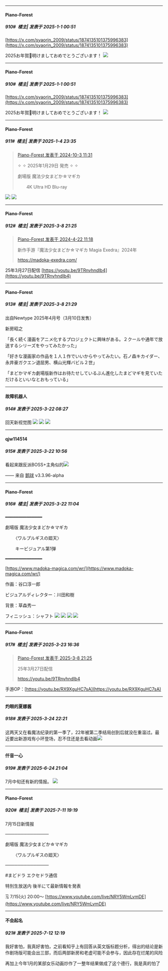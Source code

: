 ﻿
*****

####  Piano-Forest  
##### 910#         楼主| 发表于 2025-1-1 00:51

[https://x.com/syaorin_2009/status/1874135101375996383](https://x.com/syaorin_2009/status/1874135101375996383)

2025お年賀🎍明けましておめでとうございます！
<img src="https://p.sda1.dev/21/17ce3874c7c4ec23e2c3a03bad942d61/20250101_005050.jpg" referrerpolicy="no-referrer">


*****

####  Piano-Forest  
##### 910#         楼主| 发表于 2025-1-1 00:51

[https://x.com/syaorin_2009/status/1874135101375996383](https://x.com/syaorin_2009/status/1874135101375996383)

2025お年賀🎍明けましておめでとうございます！
<img src="https://p.sda1.dev/21/17ce3874c7c4ec23e2c3a03bad942d61/20250101_005050.jpg" referrerpolicy="no-referrer">

*****

####  Piano-Forest  
##### 911#         楼主| 发表于 2025-1-4 23:35

<blockquote><a href="httphttps://bbs.saraba1st.com/2b/forum.php?mod=redirect&amp;goto=findpost&amp;pid=66366274&amp;ptid=2000984" target="_blank">Piano-Forest 发表于 2024-10-3 11:31</a>

✧ ✧ 2025年1月29日 発売 ✧ ✧

劇場版 魔法少女まどか☆マギカ

　　4K Ultra HD Blu-ray</blockquote>
<img src="https://p.sda1.dev/21/d1db825f4beb605fd8b6f4b754ae2e44/20250104_232843.jpg" referrerpolicy="no-referrer">
<img src="https://p.sda1.dev/21/17ec4738ac24c93e3e9cfe9de4bd436e/20250104_232850.jpg" referrerpolicy="no-referrer">

*****

####  Piano-Forest  
##### 912#         楼主| 发表于 2025-3-8 21:25

<blockquote><a href="httphttps://bbs.saraba1st.com/2b/forum.php?mod=redirect&amp;goto=findpost&amp;pid=64675569&amp;ptid=2000984" target="_blank">Piano-Forest 发表于 2024-4-22 11:18</a>

新作手游『魔法少女まどか☆マギカ Magia Exedra』2024年

https://madoka-exedra.com/</blockquote>
25年3月27日配信
[https://youtu.be/9TRnvhndIb4](https://youtu.be/9TRnvhndIb4)

*****

####  Piano-Forest  
##### 913#         楼主| 发表于 2025-3-8 21:29

出自Newtype 2025年4月号（3月10日发售）

新房昭之

「長く続く漫画をアニメ化するプロジェクトに興味がある。２クールや通年で放送するシリーズをやってみたかった」

「好きな漫画家の作品を１人１作でいいからやってみたい。石ノ森キカイダー、永井豪ガクエン退屈男、横山光輝バビル２世」

「まどかマギカ劇場版新作はお待たせしているぶん進化したまどマギを見ていただけるといいなとおもっている」

*****

####  故障机器人  
##### 914#       发表于 2025-3-22 08:27

回天新视觉图
<img src="https://p.sda1.dev/22/d3efa325df3b7ce8ca2b3428a091b988/image.jpg" referrerpolicy="no-referrer">
<img src="https://p.sda1.dev/22/16cb803d8a8a3a696effb4e868beb24f/image.jpg" referrerpolicy="no-referrer">
<img src="https://p.sda1.dev/22/94858572015b7adff56804910c42a9be/image.jpg" referrerpolicy="no-referrer">


*****

####  qjw114514  
##### 915#       发表于 2025-3-22 10:56

看起来跟反派BOSS+主角似的<img src="https://static.saraba1st.com/image/smiley/face2017/037.png" referrerpolicy="no-referrer">

—— 来自 [鹅球](https://www.pgyer.com/xfPejhuq) v3.3.96-alpha


*****

####  Piano-Forest  
##### 916#         楼主| 发表于 2025-3-22 11:04

━━━━━━━━━━━━━━

 劇場版 魔法少女まどか☆マギカ

　   〈ワルプルギスの廻天〉

　　 キービジュアル第1弾

━━━━━━━━━━━━━━

[https://www.madoka-magica.com/wr/](https://www.madoka-magica.com/wr/)

作画：谷口淳一郎

ビジュアルディレクター：川田和樹

背景：草森秀一

フィニッシュ：シャフト
<img src="https://p.sda1.dev/22/8cc6083c8263fec24a15445af2533e04/20250322_110144.jpg" referrerpolicy="no-referrer">
<img src="https://p.sda1.dev/22/4e2ebd41c2b720e625fe7ef0e23eb3af/op.webp" referrerpolicy="no-referrer">
<img src="https://p.sda1.dev/22/c329f8636cd0a5392c0cff768b115346/header_kv_4.webp" referrerpolicy="no-referrer">
<img src="https://p.sda1.dev/22/0e47dbc437d6f0bb3570c2691751b734/header_kv_3.webp" referrerpolicy="no-referrer">


*****

####  Piano-Forest  
##### 917#         楼主| 发表于 2025-3-23 16:36

<blockquote><a href="httphttps://bbs.saraba1st.com/2b/forum.php?mod=redirect&amp;goto=findpost&amp;pid=67609672&amp;ptid=2000984" target="_blank">Piano-Forest 发表于 2025-3-8 21:25</a>

25年3月27日配信

https://youtu.be/9TRnvhndIb4</blockquote>
手游OP：[https://youtu.be/RX9XguHC7sA](https://youtu.be/RX9XguHC7sA)


*****

####  灼眼的夏娜酱  
##### 918#       发表于 2025-3-24 22:21

这两天又在看魔法纪录的第一季了，22年被第二季结局创到后就没在重温过。最近要出新游戏有小环登场，忍不住还是去看动画<img src="https://static.saraba1st.com/image/smiley/face2017/174.png" referrerpolicy="no-referrer">

*****

####  仟音一心  
##### 919#       发表于 2025-6-24 21:04

7月中旬还有新的情报。
<img src="https://p.sda1.dev/25/7182241301096c3e1ee53d86ef6b01d4/image.jpg" referrerpolicy="no-referrer">

*****

####  Piano-Forest  
##### 920#         楼主| 发表于 2025-7-11 19:19

7月15日新情报

──────────────

 劇場版 魔法少女まどか☆マギカ

　   〈ワルプルギスの廻天〉

──────────────

#まどドラ エクセドラ通信

特別生放送内 後半にて最新情報を発表

🗓 7/15(火) 20:00～
[https://www.youtube.com/live/NRY5WmLvmDE](https://www.youtube.com/live/NRY5WmLvmDE)


*****

####  不会起名  
##### 921#       发表于 2025-7-12 12:19

我好害怕，我真好害怕，之前看知乎上有回答从英文版标题分析，得出的结论是新作剧场版可能会出三部，而后两部新房和老虚可能不会参与，因此存在烂尾的风险

再加上今年1月的某部女乐动画炒作了一整年结果做成了这个德行，我是真的怕了


